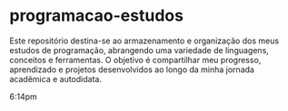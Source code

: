 # programacao-estudos
Este repositório destina-se ao armazenamento e organização dos meus estudos de programação, abrangendo uma variedade de linguagens, conceitos e ferramentas. O objetivo é compartilhar meu progresso, aprendizado e projetos desenvolvidos ao longo da minha jornada acadêmica e autodidata.


6:14pm
